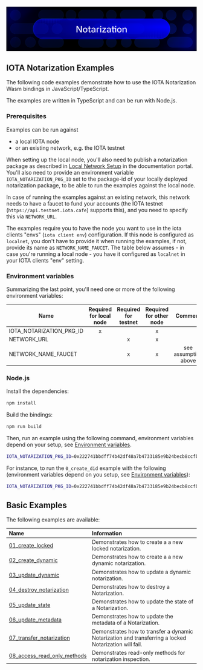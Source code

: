 ![banner](https://github.com/iotaledger/notarization/raw/HEAD/.github/notarization.svg)

## IOTA Notarization Examples

The following code examples demonstrate how to use the IOTA Notarization Wasm bindings in JavaScript/TypeScript.

The examples are written in TypeScript and can be run with Node.js.

### Prerequisites

Examples can be run against

- a local IOTA node
- or an existing network, e.g. the IOTA testnet

When setting up the local node, you'll also need to publish a notarization package as described in
[Local Network Setup](https://docs.iota.org/developer/iota-notarization/getting-started/local-network-setup) in the documentation portal.
You'll also need to provide an environment variable `IOTA_NOTARIZATION_PKG_ID` set to the package-id of your locally deployed
notarization package, to be able to run the examples against the local node.

In case of running the examples against an existing network, this network needs to have a faucet to fund your accounts (the IOTA testnet (`https://api.testnet.iota.cafe`) supports this), and you need to specify this via `NETWORK_URL`.

The examples require you to have the node you want to use in the iota clients "envs" (`iota client env`) configuration. If this node is configured as `localnet`, you don't have to provide it when running the examples, if not, provide its name as `NETWORK_NAME_FAUCET`. The table below assumes - in case you're running a local node - you have it configured as `localnet` in your IOTA clients "env" setting.

### Environment variables

Summarizing the last point, you'll need one or more of the following environment variables:

| Name                     | Required for local node | Required for testnet | Required for other node |       Comment        |
| ------------------------ | :---------------------: | :------------------: | :---------------------: | :------------------: |
| IOTA_NOTARIZATION_PKG_ID |            x            |                      |            x            |                      |
| NETWORK_URL              |                         |          x           |            x            |                      |
| NETWORK_NAME_FAUCET      |                         |          x           |            x            | see assumption above |

### Node.js

Install the dependencies:

```bash
npm install
```

Build the bindings:

```bash
npm run build
```

Then, run an example using the following command, environment variables depend on your setup, see [Environment variables](#environment-variables).

```bash
IOTA_NOTARIZATION_PKG_ID=0x222741bbdff74b42df48a7b4733185e9b24becb8ccfbafe8eac864ab4e4cc555 npm run example:node -- <example-name>
```

For instance, to run the `0_create_did` example with the following (environment variables depend on you setup, see [Environment variables](#environment-variables)):

```bash
IOTA_NOTARIZATION_PKG_ID=0x222741bbdff74b42df48a7b4733185e9b24becb8ccfbafe8eac864ab4e4cc555 npm run example:node -- 0_create_did
```

## Basic Examples

The following examples are available:

| Name                                                    | Information                                                                      |
|:--------------------------------------------------------|:---------------------------------------------------------------------------------|
| [01_create_locked](src/01_create_locked.ts)             | Demonstrates how to create a a new locked notarization.                                              |
| [02_create_dynamic](src/02_create_dynamic.ts)           | Demonstrates how to create a a new dynamic notarization.                                              |
| [03_update_dynamic](src/03_update_dynamic.ts)           | Demonstrates how to update a dynamic notarization.                                                    |
| [04_destroy_notarization](src/03_update_dynamic.ts)     | Demonstrates how to destroy a Notarization.                                                           |
| [05_update_state](src/03_update_dynamic.ts)             | Demonstrates how to update the state of a Notarization.                                               |
| [06_update_metadata](src/03_update_dynamic.ts)          | Demonstrates how to update the metadata of a Notarization.                                            |
| [07_transfer_notarization](src/03_update_dynamic.ts)    | Demonstrates how to transfer a dynamic Notarization and transferring a locked Notarization will fail. |
| [08_access_read_only_methods](src/03_update_dynamic.ts) | Demonstrates read-only methods for notarization inspection.                                           |

<!--

## Browser

While the examples should work in a browser environment, we do not provide browser examples yet.

-->
